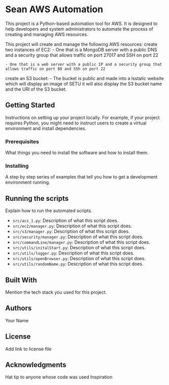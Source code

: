 # Sean AWS Automation

This project is a Python-based automation tool for AWS. It is designed to help developers and system administrators to automate the process of creating and managing AWS resources.

This project will create and manage the following AWS resources:
create two instances of EC2:
    - One that is a MongoDB server with a public DNS and a security group that allows traffic on port 27017 and SSH on port 22

    - One that is a web server with a public IP and a security group that allows traffic on port 80 and SSh on port 22
  
create an S3 bucket:
    - The bucket is public and made into a lsstatic website which will display an image of SETU it will also display the S3 bucket name and the URl of the S3 bucket.


## Getting Started

Instructions on setting up your project locally.
For example, if your project requires Python, you might need to instruct users to create a virtual environment and install dependencies.

### Prerequisites

What things you need to install the software and how to install them.

### Installing

A step by step series of examples that tell you how to get a development environment running.

## Running the scripts

Explain how to run the automated scripts.

- `src/acs_1.py`: Description of what this script does.
- `src/ec2/manager.py`: Description of what this script does.
- `src/s3/manager.py`: Description of what this script does.
- `src/security/manager.py`: Description of what this script does.
- `src/commandLine/manager.py`: Description of what this script does.
- `src/utils/initalStart.py`: Description of what this script does.
- `src/utils/logger.py`: Description of what this script does.
- `src/utils/openBrowser.py`: Description of what this script does.
- `src/utils/randomName.py`: Description of what this script does.

## Built With

Mention the tech stack you used for this project.

## Authors

Your Name

## License

Add link to license file

## Acknowledgments

Hat tip to anyone whose code was used
Inspiration